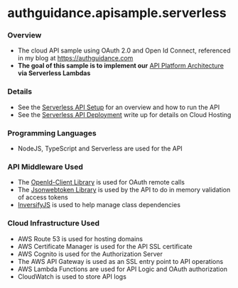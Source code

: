 # authguidance.apisample.serverless

### Overview
* The cloud API sample using OAuth 2.0 and Open Id Connect, referenced in my blog at https://authguidance.com
* **The goal of this sample is to implement our** [API Platform Architecture](https://authguidance.com/2019/03/24/api-platform-design/) **via Serverless Lambdas**

### Details
* See the [Serverless API Setup](https://authguidance.com/2018/12/11/serverless-api-overview) for an overview and how to run the API
* See the [Serverless API Deployment](https://authguidance.com/2018/12/16/serverless-api-deployment/) write up for details on Cloud Hosting

### Programming Languages
* NodeJS, TypeScript and Serverless are used for the API

### API Middleware Used
* The [OpenId-Client Library](https://github.com/panva/node-openid-client) is used for OAuth remote calls
* The [Jsonwebtoken Library](https://github.com/auth0/node-jsonwebtoken) is used by the API to do in memory validation of access tokens
* [InversifyJS](http://inversify.io) is used to help manage class dependencies

### Cloud Infrastructure Used
* AWS Route 53 is used for hosting domains
* AWS Certificate Manager is used for the API SSL certificate
* AWS Cognito is used for the Authorization Server
* The AWS API Gateway is used as an SSL entry point to API operations
* AWS Lambda Functions are used for API Logic and OAuth authorization
* CloudWatch is used to store API logs

